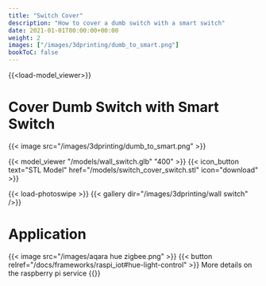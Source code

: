 ```yaml
---
title: "Switch Cover"
description: "How to cover a dumb switch with a smart switch"
date: 2021-01-01T00:00:00+00:00
weight: 2
images: ["/images/3dprinting/dumb_to_smart.png"]
bookToC: false
---
```

{{<load-model_viewer>}}

# Cover Dumb Switch with Smart Switch

{{< image src="/images/3dprinting/dumb_to_smart.png" >}}

{{< model_viewer "/models/wall_switch.glb" "400" >}}
{{< icon_button text="STL Model" href="/models/switch_cover_switch.stl" icon="download" >}}

{{< load-photoswipe >}}
{{< gallery dir="/images/3dprinting/wall switch" />}}

# Application

{{< image src="/images/aqara hue zigbee.png" >}}
{{< button relref="/docs/frameworks/raspi_iot#hue-light-control" >}} More details on the raspberry pi service {{</button>}}


